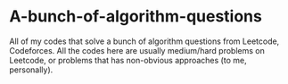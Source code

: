 # A-bunch-of-algorithm-questions
All of my codes that solve a bunch of algorithm questions from Leetcode, Codeforces.
All the codes here are usually medium/hard problems on Leetcode, or problems that has non-obvious approaches (to me, personally).

